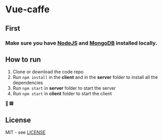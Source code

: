 # Vue-caffe

## First

### Make sure you have [NodeJS](https://nodejs.org/en/) and [MongoDB](https://www.mongodb.com/) installed locally.

## How to run

1. Clone or download the code repo
2. Run `npm install` in the **client** and in the **server** folder to install all the dependencies
3. Run `npm start` in **server** folder to start the server
4. Run `npm start` in **client** folder to start the client

:tada: :fireworks:


## License

MIT - see [LICENSE](LICENSE)
